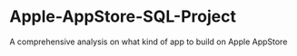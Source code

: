 # Apple-AppStore-SQL-Project
A comprehensive analysis on what kind of app to build on Apple AppStore
